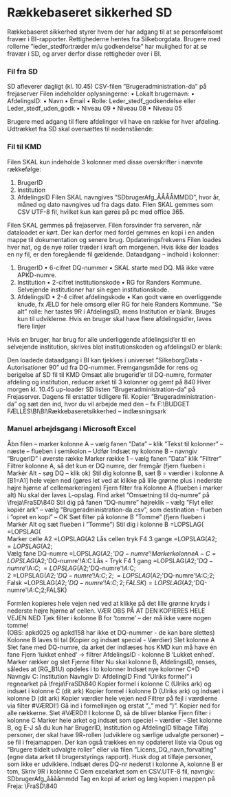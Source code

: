 # Rækkebaseret sikkerhed SD

Rækkebaseret sikkerhed styrer hvem der har adgang til at se personfølsomt fravær i BI-rapporter.
Rettighederne hentes fra Silkeborgdata. Brugere med rollerne ”leder_stedfortræder m/u godkendelse” har mulighed for at se fravær i SD, og arver derfor disse rettigheder over i BI.

### Fil fra SD
SD afleverer dagligt (kl. 10.45) CSV-filen ”Brugeradministration-da” på frejaserver
Filen indeholder oplysningerne:
•	Lokalt brugernavn: 
•	AfdelingsID: 
•	Navn
•	Email
•	Rolle: Leder_stedf_godkendelse eller Leder_stedf_uden_godk
•	Niveau 09
•	Niveau 08
•	Niveau 05

Brugere med adgang til flere afdelinger vil have en række for hver afdeling. 
Udtrækket fra SD skal oversættes til nedenstående: 

### Fil til KMD
Filen SKAL kun indeholde 3 kolonner med disse overskrifter i nævnte rækkefølge: 
1.	BrugerID 
2.	Institution
3.	AfdelingsID
Filen SKAL navngives ”SDbrugerAfg_ÅÅÅÅMMDD”, hvor år, måned og dato navngives ud fra dags dato. 
Filen SKAL gemmes som CSV UTF-8 fil, hvilket kun kan gøres på pc med office 365. 
 
Filen SKAL gemmes på frejaserver. 
Filen forsvinder fra serveren, når dataloadet er kørt. Der kan derfor med fordel gemmes en kopi i en anden mappe til dokumentation og senere brug. 
Opdateringsfrekvens
Filen loades hver nat, og de nye roller træder i kraft om morgenen. 
Hvis ikke der loades en ny fil, er den foregående fil gældende. 
Dataadgang – indhold i kolonner: 
1.	BrugerID 
•	6-cifret DQ-nummer 
•	SKAL starte med DQ. Må ikke være APKD-numre. 
2.	Institution
•	2-cifret institutionskode
•	RG for Randers Kommune. Selvejende institutioner har sin egen institutionskode. 
3.	AfdelingsID
•	2-4 cifret afdelingskode
•	Kan godt være en overliggende knude, fx ÆLD for hele omsorg eller RG for hele Randers Kommune.
”Se alt” rolle: her tastes 9R i AfdelingsID, mens Institution er blank. Bruges kun til udviklerne. 
Hvis en bruger skal have flere afdelingsid’er, laves flere linjer 
 

Hvis en bruger, har brug for alle underliggende afdelingsid’er til en selvejende institution, skrives blot institutionskoden og afdelingsID er blank: 
 

Den loadede dataadgang i BI kan tjekkes i universet ”SilkeborgData - Autorisationer 90” ud fra DQ-nummer. 
Fremgangsmåde for rens og berigelse af SD fil til KMD
Omsæt alle brugerid’er til DQ-numre, formater afdeling og institution, reducer arket til 3 kolonner og gemt på 840 
Hver morgen kl. 10.45 up-loader SD listen ”Brugeradministration-da” på Frejaserver. Dagens fil erstatter tidligere fil.
Kopier ”Brugeradministration-da” og sæt den ind, hvor du vil arbejde med den – fx 
F:\BUDGET FÆLLES\BI\BI\Rækkebaseretsikkerhed – indlæsningsark

### Manuel arbejdsgang i Microsoft Excel
Åbn filen – marker kolonne A – vælg fanen ”Data” – klik ”Tekst til kolonner” – næste – flueben i semikolon – Udfør
Indsæt ny kolonne B – navngiv ”BrugerID” i øverste række
Marker række 1 – vælg fanen ”Data” klik ”Filtrer”
Filtrer kolonne A, så det kun er DQ numre, der fremgår (fjern flueben i Markér Alt - søg DQ – klik ok)
Stil dig kolonne B, sæt B = værdier i kolonne A [B1=A1] hele vejen ned (gøres let ved at klikke på lille grønne plus i nederste højre hjørne af cellemarkeringen)
Fjern filter fra Kolonne A (flueben i marker alt)
Nu skal der laves L-opslag. 
Find arket ”Omsætning til dq-numre” på \\freja\FraSD\840
Stil dig på fanen ”DQ-numre” højreklik –  vælg ”Flyt eller kopiér ark” – vælg ”Brugeradministration-da.csv”, som destination - flueben i ”opret en kopi” – OK
Sæt filter på kolonne B ”Tomme” (fjern flueben i Markér Alt og sæt flueben i ”Tomme”)
Stil dig i kolonne B 
=LOPSLAG(	=LOPSLAG(	
Marker celle A2	=LOPSLAG(A2	
Lås cellen tryk F4 3 gange	=LOPSLAG($A2	
;	=LOPSLAG($A2;	
Vælg fane DQ-numre	=LOPSLAG($A2;'DQ-numre'!	
Marker kolonne A-C	=LOPSLAG($A2;'DQ-numre'!A:C	
Lås - Tryk F4 1 gang	=LOPSLAG($A2;'DQ-numre'!$A:$C	
;	=LOPSLAG($A2;'DQ-numre'!$A:$C;	
2	=LOPSLAG($A2;'DQ-numre'!$A:$C;2	
;	=LOPSLAG($A2;'DQ-numre'!$A:$C;2;	
Falsk
	=LOPSLAG($A2;'DQ-numre'!$A:$C;2;FALSK	
)	=LOPSLAG($A2;'DQ-numre'!$A:$C;2;FALSK)	

Formlen kopieres hele vejen ned ved at klikke på det lille grønne kryds i nederste højre hjørne af cellen. VÆR OBS PÅ AT DEN KOPIERES HELE VEJEN NED 
Tjek filter i kolonne B for ’tomme’ – der må ikke være nogen tomme!  
(OBS: apkd025 og apkd158 har ikke et DQ-nummer -  de kan bare slettes)  
Kolonne B laves til tal (Kopier og indsæt special - Værdier)
Slet kolonne A
Slet fane med DQ-numre, da arket der indlæses hos KMD kun må have én fane
Fjern ’lukket enhed’ -> filtrer AfdelingsID - kolonne B ’Lukket enhed’. Marker rækker og slet
Fjerne filter
Nu skal kolonne B, AfdelingsID, renses, således at (RG_B1U) opdeles i to kolonner
Indsæt nye kolonner C+D
Navngiv C: Institution
Navngiv D: AfdelingID
Find ”Ulriks formel” i regnearket på \\freja\FraSD\840
Kopier formel i kolonne C (Ulriks ark) og indsæt i kolonne C (dit ark) 
Kopier formel i kolonne D (Ulriks ark) og indsæt i kolonne D (dit ark) 
Kopier værdier hele vejen ned
Filtrer på fejl i værdierne via filter #VÆRDI!)
Gå ind i formellinjen og erstat ”_” med ”)”. Kopier ned for alle rækkerne. 
Slet #VÆRDI! I kolonne D, så de bliver blanke
Fjern filter i kolonne C
Marker hele arket og indsæt som speciel – værdier 
¬Slet kolonne B, og E-J så du kun har BrugerID, Institution og AfdelingID tilbage
Tilføj personer, der skal have 9R-rollen (udviklere og særlige udvalgte personer) – se fil i frejamappen. Der kan også trækkes en ny opdateret liste via Opus og ”Brugere tildelt udvalgte roller” eller via filen ”Licens_DQ_navn_forvalting” (egne data arket til brugerstyrings rapport). Husk dog at tilføje personer, som ikke er udviklere. 
Indsæt deres DQ-nr nederst i kolonne A, kolonne B er tom, Skriv 9R i kolonne C 
Gem excelarket som en CSV.UTF-8 fil, navngiv: SDbrugerAfg_ååååmmdd
Tag en kopi af arket og læg kopien i mappen på Freja: \FraSD\840

